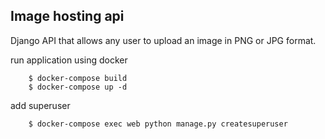 
## Image hosting api

Django API that allows any user to upload an image in
PNG or JPG format.


run application using docker
```
    $ docker-compose build
    $ docker-compose up -d   
```

add superuser
```
    $ docker-compose exec web python manage.py createsuperuser 
```
